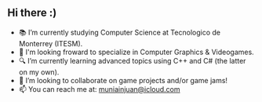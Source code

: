## **Hi there** **:)**
- 📚 I’m currently studying Computer Science at Tecnologico de Monterrey (ITESM).
- 👾 I'm looking froward to specialize in Computer Graphics & Videogames.
- 🔍 I’m currently learning advanced topics using C++ and C# (the latter on my own).
- 👥 I’m looking to collaborate on game projects and/or game jams!
- 📫 You can reach me at: muniainjuan@icloud.com
